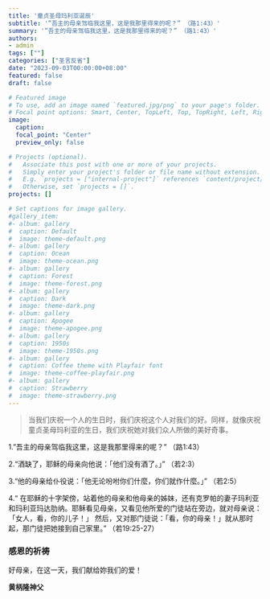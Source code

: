 ```yaml
---
title: '童贞圣母玛利亚诞辰'
subtitle: '”吾主的母亲驾临我这里，这是我那里得来的呢？” （路1:43）'
summary: '”吾主的母亲驾临我这里，这是我那里得来的呢？” （路1:43）'
authors:
- admin
tags: [""]
categories: ["圣言反省"]
date: "2023-09-03T00:00:00+08:00"
featured: false
draft: false

# Featured image
# To use, add an image named `featured.jpg/png` to your page's folder.
# Focal point options: Smart, Center, TopLeft, Top, TopRight, Left, Right, BottomLeft, Bottom, BottomRight
image:
  caption:
  focal_point: "Center"
  preview_only: false

# Projects (optional).
#   Associate this post with one or more of your projects.
#   Simply enter your project's folder or file name without extension.
#   E.g. `projects = ["internal-project"]` references `content/project/deep-learning/index.md`.
#   Otherwise, set `projects = []`.
projects: []

# Set captions for image gallery.
#gallery_item:
#- album: gallery
#  caption: Default
#  image: theme-default.png
#- album: gallery
#  caption: Ocean
#  image: theme-ocean.png
#- album: gallery
#  caption: Forest
#  image: theme-forest.png
#- album: gallery
#  caption: Dark
#  image: theme-dark.png
#- album: gallery
#  caption: Apogee
#  image: theme-apogee.png
#- album: gallery
#  caption: 1950s
#  image: theme-1950s.png
#- album: gallery
#  caption: Coffee theme with Playfair font
#  image: theme-coffee-playfair.png
#- album: gallery
#  caption: Strawberry
#  image: theme-strawberry.png
---
```

> 当我们庆祝一个人的生日时，我们庆祝这个人对我们的好。同样，就像庆祝童贞圣母玛利亚的生日，我们庆祝她对我们众人所做的美好奇事。

1.”吾主的母亲驾临我这里，这是我那里得来的呢？” （路1:43）

2.“酒缺了，耶稣的母亲向他说：「他们没有酒了。」” （若2:3）

3.“他的母亲给仆役说：「他无论吩咐你们什麼，你们就作什麼。」” （若2:5）

4.“	在耶稣的十字架傍，站着他的母亲和他母亲的姊妹，还有克罗帕的妻子玛利亚和玛利亚玛达肋纳。耶稣看见母亲，又看见他所爱的门徒站在旁边，就对母亲说：「女人，看，你的儿子！」
然后，又对那门徒说：「看，你的母亲！」就从那时起，那门徒把她接到自己家里。” （若19:25-27）

### 感恩的祈祷
好母亲，在这一天，我们献给妳我们的爱！

__黄柄隆神父__